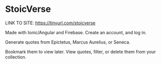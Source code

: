 # StoicVerse

LINK TO SITE:
https://tinyurl.com/stoicverse

Made with Ionic/Angular and Firebase.
Create an account, and log in.

Generate quotes from Epictetus, Marcus Aurelius, or Seneca.

Bookmark them to view later. View quotes, filter, or delete them from your collection. 
